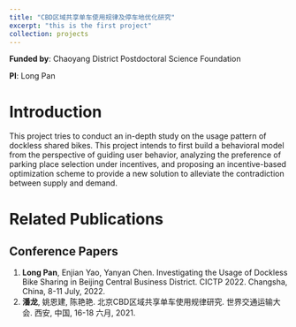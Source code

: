 ```yaml
---
title: "CBD区域共享单车使用规律及停车地优化研究"
excerpt: "this is the first project"
collection: projects
---
```


**Funded by**: Chaoyang District Postdoctoral Science Foundation

**PI**: Long Pan

# Introduction
This project tries to conduct an in-depth study on the usage pattern of dockless shared bikes. This project intends to first build a behavioral model from the perspective of guiding user behavior, analyzing the preference of parking place selection under incentives, and proposing an incentive-based optimization scheme to provide a new solution to alleviate the contradiction between supply and demand.

# Related Publications
## Conference Papers
1. **Long Pan**, Enjian Yao, Yanyan Chen. Investigating the Usage of Dockless Bike Sharing in Beijing Central Business District. CICTP 2022. Changsha, China, 8-11 July, 2022.
1. **潘龙**, 姚恩建, 陈艳艳. 北京CBD区域共享单车使用规律研究. 世界交通运输大会. 西安, 中国, 16-18 六月, 2021.
